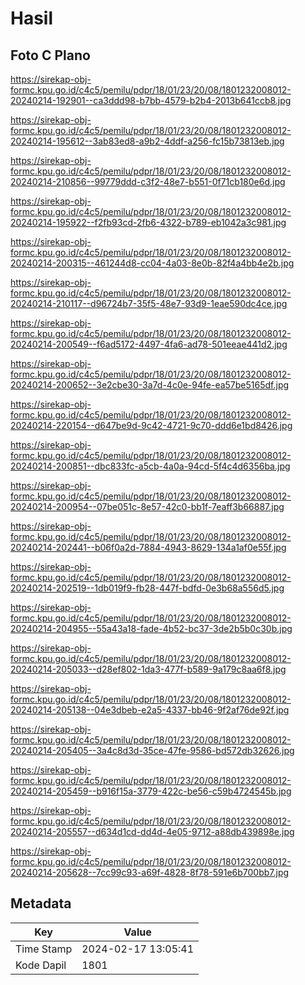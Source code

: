 # Hasil

## Foto C Plano

https://sirekap-obj-formc.kpu.go.id/c4c5/pemilu/pdpr/18/01/23/20/08/1801232008012-20240214-192901--ca3ddd98-b7bb-4579-b2b4-2013b641ccb8.jpg

https://sirekap-obj-formc.kpu.go.id/c4c5/pemilu/pdpr/18/01/23/20/08/1801232008012-20240214-195612--3ab83ed8-a9b2-4ddf-a256-fc15b73813eb.jpg

https://sirekap-obj-formc.kpu.go.id/c4c5/pemilu/pdpr/18/01/23/20/08/1801232008012-20240214-210856--99779ddd-c3f2-48e7-b551-0f71cb180e6d.jpg

https://sirekap-obj-formc.kpu.go.id/c4c5/pemilu/pdpr/18/01/23/20/08/1801232008012-20240214-195922--f2fb93cd-2fb6-4322-b789-eb1042a3c981.jpg

https://sirekap-obj-formc.kpu.go.id/c4c5/pemilu/pdpr/18/01/23/20/08/1801232008012-20240214-200315--461244d8-cc04-4a03-8e0b-82f4a4bb4e2b.jpg

https://sirekap-obj-formc.kpu.go.id/c4c5/pemilu/pdpr/18/01/23/20/08/1801232008012-20240214-210117--d96724b7-35f5-48e7-93d9-1eae590dc4ce.jpg

https://sirekap-obj-formc.kpu.go.id/c4c5/pemilu/pdpr/18/01/23/20/08/1801232008012-20240214-200549--f6ad5172-4497-4fa6-ad78-501eeae441d2.jpg

https://sirekap-obj-formc.kpu.go.id/c4c5/pemilu/pdpr/18/01/23/20/08/1801232008012-20240214-200652--3e2cbe30-3a7d-4c0e-94fe-ea57be5165df.jpg

https://sirekap-obj-formc.kpu.go.id/c4c5/pemilu/pdpr/18/01/23/20/08/1801232008012-20240214-220154--d647be9d-9c42-4721-9c70-ddd6e1bd8426.jpg

https://sirekap-obj-formc.kpu.go.id/c4c5/pemilu/pdpr/18/01/23/20/08/1801232008012-20240214-200851--dbc833fc-a5cb-4a0a-94cd-5f4c4d6356ba.jpg

https://sirekap-obj-formc.kpu.go.id/c4c5/pemilu/pdpr/18/01/23/20/08/1801232008012-20240214-200954--07be051c-8e57-42c0-bb1f-7eaff3b66887.jpg

https://sirekap-obj-formc.kpu.go.id/c4c5/pemilu/pdpr/18/01/23/20/08/1801232008012-20240214-202441--b06f0a2d-7884-4943-8629-134a1af0e55f.jpg

https://sirekap-obj-formc.kpu.go.id/c4c5/pemilu/pdpr/18/01/23/20/08/1801232008012-20240214-202519--1db019f9-fb28-447f-bdfd-0e3b68a556d5.jpg

https://sirekap-obj-formc.kpu.go.id/c4c5/pemilu/pdpr/18/01/23/20/08/1801232008012-20240214-204955--55a43a18-fade-4b52-bc37-3de2b5b0c30b.jpg

https://sirekap-obj-formc.kpu.go.id/c4c5/pemilu/pdpr/18/01/23/20/08/1801232008012-20240214-205033--d28ef802-1da3-477f-b589-9a179c8aa6f8.jpg

https://sirekap-obj-formc.kpu.go.id/c4c5/pemilu/pdpr/18/01/23/20/08/1801232008012-20240214-205138--04e3dbeb-e2a5-4337-bb46-9f2af76de92f.jpg

https://sirekap-obj-formc.kpu.go.id/c4c5/pemilu/pdpr/18/01/23/20/08/1801232008012-20240214-205405--3a4c8d3d-35ce-47fe-9586-bd572db32626.jpg

https://sirekap-obj-formc.kpu.go.id/c4c5/pemilu/pdpr/18/01/23/20/08/1801232008012-20240214-205459--b916f15a-3779-422c-be56-c59b4724545b.jpg

https://sirekap-obj-formc.kpu.go.id/c4c5/pemilu/pdpr/18/01/23/20/08/1801232008012-20240214-205557--d634d1cd-dd4d-4e05-9712-a88db439898e.jpg

https://sirekap-obj-formc.kpu.go.id/c4c5/pemilu/pdpr/18/01/23/20/08/1801232008012-20240214-205628--7cc99c93-a69f-4828-8f78-591e6b700bb7.jpg


## Metadata

| Key        | Value               |
| ---------- | ------------------- |
| Time Stamp | 2024-02-17 13:05:41 |
| Kode Dapil | 1801                |



